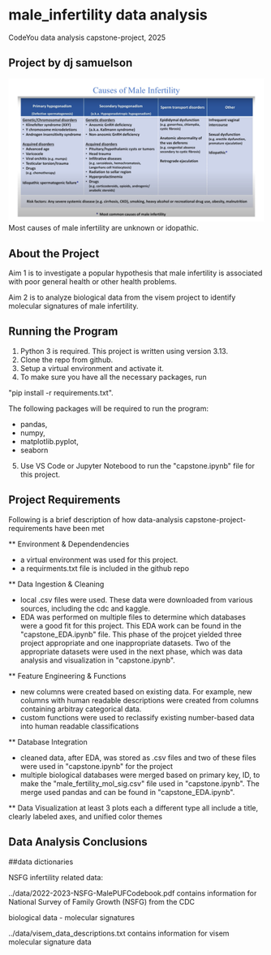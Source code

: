 # male\_infertility data analysis
CodeYou data analysis capstone-project, 2025
## Project by dj samuelson

![Male Infertility](image/male_infertility.png) </br>
Most causes of male infertility are unknown or idopathic.

## About the Project
Aim 1 is to investigate a popular hypothesis that male infertility is associated with poor general health or other health problems.

Aim 2 is to analyze biological data from the visem project to identify molecular signatures of male infertility.

## Running the Program
1. Python 3 is required. This project is written using version 3.13.
2. Clone the repo from github.
3. Setup a virtual environment and activate it.
4. To make sure you have all the necessary packages, run

"pip install -r requirements.txt". 

 The following packages will be required to run the program: 
- pandas, 
- numpy, 
- matplotlib.pyplot, 
- seaborn </br>

5. Use VS Code or Jupyter Notebood to run the "capstone.ipynb" file for this project. </br>

## Project Requirements
Following is a brief description of how data-analysis capstone-project-requirements have been met 

** Environment & Dependendencies
- a virtual environment was used for this project.
- a requirments.txt file is included in the github repo

** Data Ingestion & Cleaning
- local .csv files were used. These data were downloaded from various sources, including the cdc and kaggle.
- EDA was performed on multiple files to determine which databases were a good fit for this project. This EDA work can be found in the "capstone_EDA.ipynb" file. This phase of the projcet yielded three project appropriate and one inappropriate datasets. Two of the appropriate datasets were used in the next phase, which was data analysis and visualization in "capstone.ipynb".

** Feature Engineering & Functions
- new columns were created based on existing data. For example, new columns with human readable descriptions were created from columns containing arbitray categorical data.
- custom functions were used to reclassify existing number-based data into human readable classifications  

** Database Integration
- cleaned data, after EDA, was stored as .csv files and two of these files were used in "capstone.ipynb" for the project
- multiple biological databases were merged based on primary key, ID, to make the "male_fertility_mol_sig.csv" file used in "capstone.ipynb". The merge used pandas and can be found in "capstone_EDA.ipynb".

** Data Visualization
    at least 3 plots each a different type
        all include a title, clearly labeled axes, and unified color themes


## Data Analysis Conclusions 


##data dictionaries

NSFG infertility related data:

../data/2022-2023-NSFG-MalePUFCodebook.pdf contains information for National Survey of Family Growth (NSFG) from the CDC


biological data - molecular signatures

../data/visem\_data\_descriptions.txt contains information for visem molecular signature data







